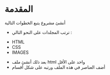 # المقدمة 
 أنشئ مشروع يتبع الخطوات التالية 
- ترتب المجلدات على النحو التالي :
*  HTML
*  CSS
*  IMAGES
-  بعد ذلك أنشئ ملف html واحد على الأقل
- أضف العناصر في هذه الملف ورتبه على شكل أقسام 